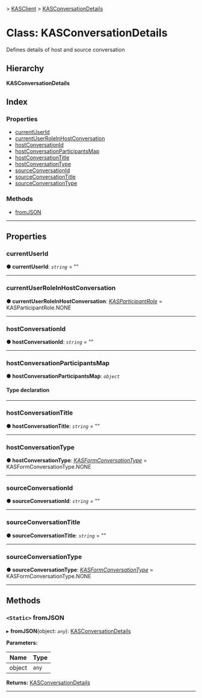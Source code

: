 [](../README.md) > [KASClient](../modules/kasclient.md) > [KASConversationDetails](../classes/kasclient.kasconversationdetails.md)

# Class: KASConversationDetails


Defines details of host and source conversation

## Hierarchy

**KASConversationDetails**

## Index

### Properties

* [currentUserId](kasclient.kasconversationdetails.md#currentuserid)
* [currentUserRoleInHostConversation](kasclient.kasconversationdetails.md#currentuserroleinhostconversation)
* [hostConversationId](kasclient.kasconversationdetails.md#hostconversationid)
* [hostConversationParticipantsMap](kasclient.kasconversationdetails.md#hostconversationparticipantsmap)
* [hostConversationTitle](kasclient.kasconversationdetails.md#hostconversationtitle)
* [hostConversationType](kasclient.kasconversationdetails.md#hostconversationtype)
* [sourceConversationId](kasclient.kasconversationdetails.md#sourceconversationid)
* [sourceConversationTitle](kasclient.kasconversationdetails.md#sourceconversationtitle)
* [sourceConversationType](kasclient.kasconversationdetails.md#sourceconversationtype)


### Methods

* [fromJSON](kasclient.kasconversationdetails.md#fromjson)




---

## Properties

<a id="currentuserid"></a>

###  currentUserId

**● currentUserId**: *`string`* = ""

___




<a id="currentuserroleinhostconversation"></a>

###  currentUserRoleInHostConversation

**● currentUserRoleInHostConversation**: *[KASParticipantRole](../enums/kasclient.kasparticipantrole.md)* =  KASParticipantRole.NONE

___




<a id="hostconversationid"></a>

###  hostConversationId

**● hostConversationId**: *`string`* = ""

___




<a id="hostconversationparticipantsmap"></a>

###  hostConversationParticipantsMap

**● hostConversationParticipantsMap**: *`object`*

#### Type declaration

___




<a id="hostconversationtitle"></a>

###  hostConversationTitle

**● hostConversationTitle**: *`string`* = ""

___




<a id="hostconversationtype"></a>

###  hostConversationType

**● hostConversationType**: *[KASFormConversationType](../enums/kasclient.kasformconversationtype.md)* =  KASFormConversationType.NONE

___




<a id="sourceconversationid"></a>

###  sourceConversationId

**● sourceConversationId**: *`string`* = ""

___




<a id="sourceconversationtitle"></a>

###  sourceConversationTitle

**● sourceConversationTitle**: *`string`* = ""

___




<a id="sourceconversationtype"></a>

###  sourceConversationType

**● sourceConversationType**: *[KASFormConversationType](../enums/kasclient.kasformconversationtype.md)* =  KASFormConversationType.NONE

___





## Methods

<a id="fromjson"></a>

### `<Static>` fromJSON

▸ **fromJSON**(object: *`any`*): [KASConversationDetails](kasclient.kasconversationdetails.md)

**Parameters:**

| Name | Type |
| ------ | ------ |
| object | `any` |

**Returns:** [KASConversationDetails](kasclient.kasconversationdetails.md)

___





